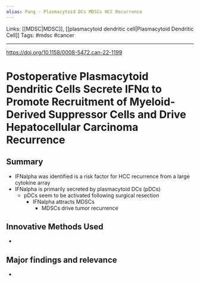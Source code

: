 ```yaml
---
alias: Pang - Plasmacytoid DCs MDSCs HCC Recurrence
---
```


Links: [[MDSC|MDSC]], [[plasmacytoid dendritic cell|Plasmacytoid Dendritic Cell]]
Tags: #mdsc #cancer 

---

https://doi.org/10.1158/0008-5472.can-22-1199

# Postoperative Plasmacytoid Dendritic Cells Secrete IFNα to Promote Recruitment of Myeloid-Derived Suppressor Cells and Drive Hepatocellular Carcinoma Recurrence

## Summary
- IFNalpha was identified is a risk factor for HCC recurrence from a large cytokine array
- IFNalpha is primarily secreted by plasmacytoid DCs (pDCs)
	- pDCs seem to be activated following surgical resection
		- IFNalpha attracts MDSCs
			- MDSCs drive tumor recurrence

## Innovative Methods Used
- 

## Major findings and relevance
-  
